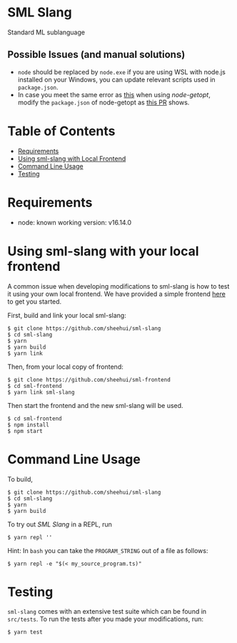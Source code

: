 # SML Slang

Standard ML sublanguage

## Possible Issues (and manual solutions)

* `node` should be replaced by `node.exe` if you are using WSL with node.js installed on your Windows, you can update relevant scripts used in `package.json`.
* In case you meet the same error as [this](https://github.com/jiangmiao/node-getopt/issues/20) when using *node-getopt*, modify the `package.json` of node-getopt as [this PR](https://github.com/jiangmiao/node-getopt/pull/21/commits/05e498731c14b648fa332ca78d3a301c5e4be440) shows.

# Table of Contents

- [Requirements](#requirements)
- [Using sml-slang with Local Frontend](#using-sml-slang-with-your-local-frontend)
- [Command Line Usage](#usage)
- [Testing](#testing)

# Requirements

- node: known working version: v16.14.0

# Using sml-slang with your local frontend

A common issue when developing modifications to sml-slang is how to test it using your own local frontend. We have provided a simple frontend [here](https://github.com/sheehui/sml-frontend) to get you started.

First, build and link your local sml-slang:

```{.}
$ git clone https://github.com/sheehui/sml-slang
$ cd sml-slang
$ yarn
$ yarn build
$ yarn link
```

Then, from your local copy of frontend:

```{.}
$ git clone https://github.com/sheehui/sml-frontend
$ cd sml-frontend
$ yarn link sml-slang
```

Then start the frontend and the new sml-slang will be used.

```{.}
$ cd sml-frontend
$ npm install
$ npm start
```

# Command Line Usage 

To build,

```{.}
$ git clone https://github.com/sheehui/sml-slang
$ cd sml-slang
$ yarn
$ yarn build
```

To try out _SML Slang_ in a REPL, run

```{.}
$ yarn repl ''
```

Hint: In `bash` you can take the `PROGRAM_STRING` out of a file as follows:

```{.}
$ yarn repl -e "$(< my_source_program.ts)"
```

# Testing

`sml-slang` comes with an extensive test suite which can be found in `src/tests`. To run the tests after you made your modifications, run:
```{.}
$ yarn test
```